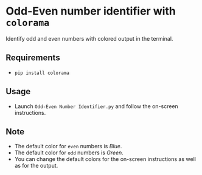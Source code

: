# Odd-Even number identifier with ``colorama``

Identify odd and even numbers with colored output in the terminal. <br>
## Requirements
+   ``pip install colorama``

## Usage
+   Launch ``Odd-Even Number Identifier.py`` and follow the on-screen instructions.

## Note
+   The default color for ``even`` numbers is _Blue_.
+   The default color for ``odd`` numbers is _Green_.
+   You can change the default colors for the on-screen instructions as well as for the output.